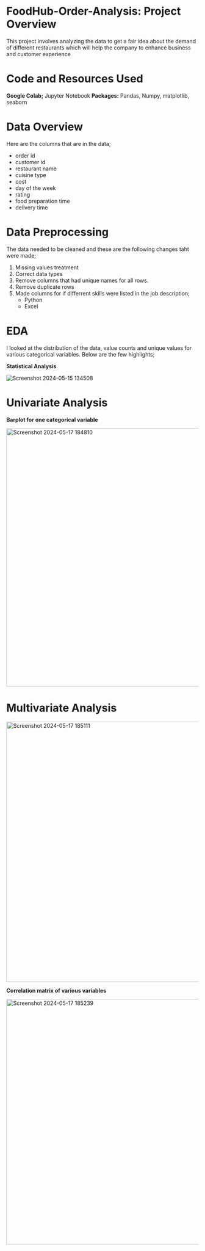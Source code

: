 # FoodHub-Order-Analysis: Project Overview
This project involves analyzing the data to get a fair idea about the demand of different restaurants which will help the company to enhance business and customer experience

# Code and Resources Used
 
 **Google Colab;** Jupyter Notebook
   **Packages:** Pandas, Numpy, matplotlib, seaborn



# Data Overview
Here are the columns that are in the data;
* order id
* customer id
* restaurant name
* cuisine type
* cost
* day of the week
* rating
* food preparation time
* delivery time

 # Data Preprocessing
 The data needed to be cleaned and these are the following changes taht were made;
 1. Missing values treatment
 2. Correct data types
 3. Remove columns that had unique names for all rows.
 4. Remove duplicate rows
 5. Made columns for if differrent skills were listed in the job description;
       * Python
       * Excel

  # EDA
  I looked at the distribution of the data, value counts and unique values for various categorical variables. Below are the few highlights;

  **Statistical Analysis**

  ![Screenshot 2024-05-15 134508](https://github.com/knowl01/FoodHub-Order-Analysis/assets/135021827/050b7c22-73ec-4663-aacc-5cb3447626d0)
  
 # Univariate Analysis 
 
**Barplot for one categorical variable**

<img width="677" alt="Screenshot 2024-05-17 184810" src="https://github.com/knowl01/FoodHub-Order-Analysis/assets/135021827/11d2a4f9-de35-4c85-88e3-eba1c5f78812">
  
# Multivariate Analysis

<img width="682" alt="Screenshot 2024-05-17 185111" src="https://github.com/knowl01/FoodHub-Order-Analysis/assets/135021827/efb259cb-8fe8-421a-bed2-0b4cb8c15057">

**Correlation matrix of various variables**

<img width="643" alt="Screenshot 2024-05-17 185239" src="https://github.com/knowl01/FoodHub-Order-Analysis/assets/135021827/3f52c0ff-1063-4bd6-98fd-afdd9ac472b5">
